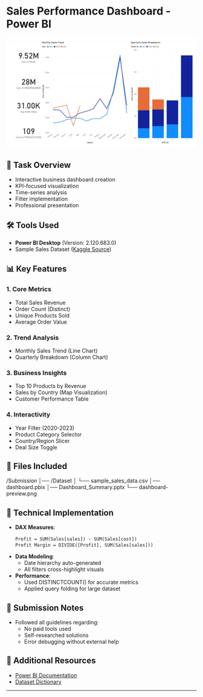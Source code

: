 


# Sales Performance Dashboard - Power BI

![Dashboard Preview](dashboard-preview.jpg) 

## 📌 Task Overview

- Interactive business dashboard creation
- KPI-focused visualization
- Time-series analysis
- Filter implementation
- Professional presentation

## 🛠️ Tools Used
- **Power BI Desktop** (Version: 2.120.683.0)
- Sample Sales Dataset ([Kaggle Source](https://www.kaggle.com/datasets/kyanyoga/sample-sales-data))

## 📊 Key Features
### 1. Core Metrics
- Total Sales Revenue
- Order Count (Distinct)
- Unique Products Sold
- Average Order Value

### 2. Trend Analysis
- Monthly Sales Trend (Line Chart)
- Quarterly Breakdown (Column Chart)

### 3. Business Insights
- Top 10 Products by Revenue
- Sales by Country (Map Visualization)
- Customer Performance Table

### 4. Interactivity
- Year Filter (2020-2023)
- Product Category Selector
- Country/Region Slicer
- Deal Size Toggle

## 📂 Files Included

/Submission
│── /Dataset
│   └── sample_sales_data.csv
│── dashboard.pbix
│── Dashboard_Summary.pptx
└── dashboard-preview.png




## 🔧 Technical Implementation
- **DAX Measures**:
  ```dax
  Profit = SUM(Sales[sales]) - SUM(Sales[cost])
  Profit Margin = DIVIDE([Profit], SUM(Sales[sales]))
  ```
- **Data Modeling**:
  - Date hierarchy auto-generated
  - All filters cross-highlight visuals
- **Performance**:
  - Used DISTINCTCOUNT() for accurate metrics
  - Applied query folding for large dataset

## 📝 Submission Notes

- Followed all guidelines regarding:
  - No paid tools used
  - Self-researched solutions
  - Error debugging without external help

## 🔗 Additional Resources
- [Power BI Documentation](https://learn.microsoft.com/en-us/power-bi/)
- [Dataset Dictionary](https://www.kaggle.com/datasets/kyanyoga/sample-sales-data)

---

